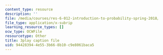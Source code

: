 ```yaml
---
content_type: resource
description: ''
file: /media/courses/res-6-012-introduction-to-probability-spring-2018/944283944e553b668b10c9e8061baca5_IC-pnm6PEGk.srt
file_type: application/x-subrip
learning_resource_types: []
ocw_type: OCWFile
resourcetype: Other
title: 3play caption file
uid: 94428394-4e55-3b66-8b10-c9e8061baca5
---
```

